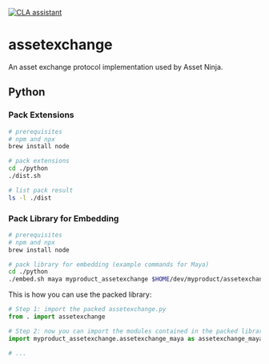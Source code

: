 [![CLA assistant](https://cla-assistant.io/readme/badge/assetninja/assetexchange)](https://cla-assistant.io/assetninja/assetexchange)

# assetexchange

An asset exchange protocol implementation used by Asset Ninja.

## Python

### Pack Extensions

```sh
# prerequisites
# npm and npx
brew install node

# pack extensions
cd ./python
./dist.sh

# list pack result
ls -l ./dist
```

### Pack Library for Embedding

```sh
# prerequisites
# npm and npx
brew install node

# pack library for embedding (example commands for Maya)
cd ./python
./embed.sh maya myproduct_assetexchange $HOME/dev/myproduct/assetexchange.py
```

This is how you can use the packed library:

```py
# Step 1: import the packed assetexchange.py
from . import assetexchange

# Step 2: now you can import the modules contained in the packed library
import myproduct_assetexchange.assetexchange_maya as assetexchange_maya

# ...
```
